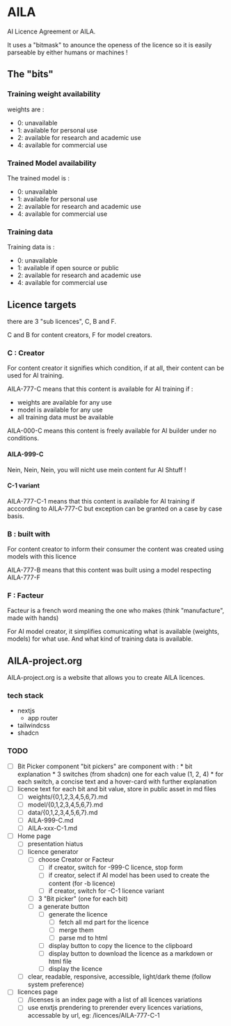 # AILA

AI Licence Agreement or AILA.

It uses a "bitmask" to anounce the openess of the licence so it is easily parseable by either humans or machines !

## The "bits"

### Training weight availability

weights are :

* 0: unavailable
* 1: available for personal use
* 2: available for research and academic use
* 4: available for commercial use

### Trained Model availability

The trained model is :

* 0: unavailable
* 1: available for personal use
* 2: available for research and academic use
* 4: available for commercial use

### Training data

Training data is :

* 0: unavailable
* 1: available if open source or public
* 2: available for research and academic use
* 4: available for commercial use

## Licence targets

there are 3 "sub licences", C, B and F.

C and B for content creators, F for model creators.

### C : Creator

For content creator it signifies which condition, if at all, their content can be used for AI training.

AILA-777-C means that this content is available for AI training if :
* weights are available for any use
* model is available for any use
* all training data must be available

AILA-000-C means this content is freely available for AI builder under no conditions.

#### AILA-999-C

Nein, Nein, Nein, you will nicht use mein content fur AI Shtuff !

#### C-1 variant

AILA-777-C-1 means that this content is available for AI training if acccording to AILA-777-C but exception can be granted on a case by case basis.

### B : built with

For content creator to inform their consumer the content was created using models with this licence

AILA-777-B means that this content was built using a model respecting AILA-777-F

### F : Facteur

Facteur is a french word meaning the one who makes (think "manufacture", made with hands)

For AI model creator, it simplifies comunicating what is available (weights, models) for what use.
And what kind of training data is available.

## AILA-project.org

AILA-project.org is a website that allows you to create AILA licences.

### tech stack

* nextjs
    * app router
* tailwindcss
* shadcn

### TODO

* [ ] Bit Picker component
    "bit pickers" are component with :
        * bit explanation
        * 3 switches (from shadcn) one for each value (1, 2, 4) 
        * for each switch, a concise text and a hover-card with further explanation
* [ ] licence text for each bit and bit value, store in public asset in md files
    * [ ] weights/{0,1,2,3,4,5,6,7}.md
    * [ ] model/{0,1,2,3,4,5,6,7}.md
    * [ ] data/{0,1,2,3,4,5,6,7}.md
    * [ ] AILA-999-C.md
    * [ ] AILA-xxx-C-1.md
* [ ] Home page
    * [ ] presentation hiatus
    * [ ] licence generator
        * [ ] choose Creator or Facteur
            * [ ] if creator, switch for -999-C licence, stop form
            * [ ] if creator, select if AI model has been used to create the content (for -b licence)
            * [ ] if creator, switch for -C-1 licence variant
        * [ ] 3 "Bit picker" (one for each bit)
        * [ ] a generate button
            * [ ] generate the licence
                * [ ] fetch all md part for the licence
                * [ ] merge them
                * [ ] parse md to html
            * [ ] display button to copy the licence to the clipboard
            * [ ] display button to download the licence as a markdown or html file
            * [ ] display the licence
    * [ ] clear, readable, responsive, accessible, light/dark theme (follow system preference)
* [ ] licences page
    * [ ] /licenses is an index page with a list of all licences variations
    * [ ] use enxtjs prendering to prerender every licences variations, accessable by url, eg: /licences/AILA-777-C-1